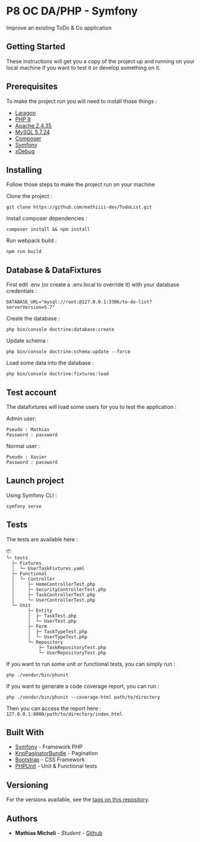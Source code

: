 # P8 OC DA/PHP - Symfony

Improve an existing ToDo & Co application

## Getting Started

These instructions will get you a copy of the project up and running on your local machine if you want to test it or develop something on it.

## Prerequisites

To make the project run you will need to install those things :

* [Laragon](https://laragon.org/download/)
* [PHP 8](https://www.php.net/releases/index.php)
* [Apache 2.4.35](http://archive.apache.org/dist/httpd/httpd-2.4.35.tar.gz)
* [MySQL 5.7.24](https://downloads.mysql.com/archives/get/p/23/file/mysql-5.7.24-winx64.zip)
* [Composer](https://getcomposer.org/download/)
* [Symfony](https://symfony.com/download)
* [xDebug](https://xdebug.org/docs/install)

## Installing

Follow those steps to make the project run on your machine

Clone the project :
```
git clone https://github.com/mathiiii-dev/TodoList.git
```
Install composer dependencies :
```
composer install && npm install
```
Run webpack build : 
```
npm run build
```

## Database & DataFixtures

First edit .env (or create a .env.local to override it) with your database credentials : 
```
DATABASE_URL="mysql://root:@127.0.0.1:3306/to-do-list?serverVersion=5.7"
```

Create the database :
```
php bin/console doctrine:database:create
```

Update schema :
```
php bin/console doctrine:schema:update --force
```

Load some data into the database : 
```
php bin/console doctrine:fixtures:load
```

## Test account

The datafixtures will load some users for you to test the application : 

Admin user:
```
Pseudo : Mathias
Password : password
```

Normal user :
```
Pseudo : Xavier
Password : password
```

## Launch project

Using Symfony CLI :
```
symfony serve
```

## Tests

The tests are available here : 
```
📦 
└─ tests
  ├─ Fixtures
  │  └─ UserTaskFixtures.yaml
  ├─ Functional
  │  └─ Controller
  │     ├─ HomeControllerTest.php
  │     ├─ SecurityControllerTest.php
  │     ├─ TaskControllerTest.php
  │     └─ UserControllerTest.php
  └─ Unit
        ├─ Entity
        │  ├─ TaskTest.php
        │  └─ UserTest.php
        ├─ Form
        │  ├─ TaskTypeTest.php
        │  └─ UserTypeTest.php
        └─ Repository
            ├─ TaskRepositoryTest.php
            └─ UserRepositoryTest.php
```

If you want to run some unit or functional tests, you can simply run : 
```
php ./vendor/bin/phunit
```

If you want to generate a code coverage report, you can run :
```
php ./vendor/bin/phunit --coverage-html path/to/directory
```

Then you can access the report here : ```127.0.0.1:8000/path/to/directory/index.html```


## Built With

* [Symfony](https://symfony.com/) - Framework PHP
* [KnpPaginatorBundle](https://github.com/KnpLabs/KnpPaginatorBundle) - Pagination 
* [Bootstrap](https://getbootstrap.com/) - CSS Framework
* [PHPUnit](https://github.com/sebastianbergmann/phpunit) - Unit & Functional tests

## Versioning

For the versions available, see the [tags on this repository](https://github.com/mathiiii-dev/todolist/tags). 

## Authors

* **Mathias Micheli** - *Student* - [Github](https://github.com/mathiiii-dev)

